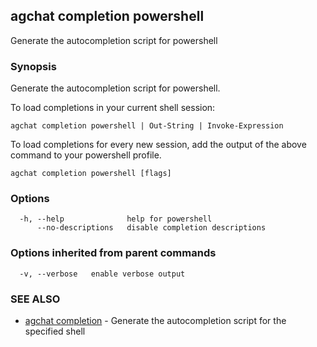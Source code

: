 ## agchat completion powershell

Generate the autocompletion script for powershell

### Synopsis

Generate the autocompletion script for powershell.

To load completions in your current shell session:

	agchat completion powershell | Out-String | Invoke-Expression

To load completions for every new session, add the output of the above command
to your powershell profile.


```
agchat completion powershell [flags]
```

### Options

```
  -h, --help              help for powershell
      --no-descriptions   disable completion descriptions
```

### Options inherited from parent commands

```
  -v, --verbose   enable verbose output
```

### SEE ALSO

* [agchat completion](agchat_completion.md)	 - Generate the autocompletion script for the specified shell

